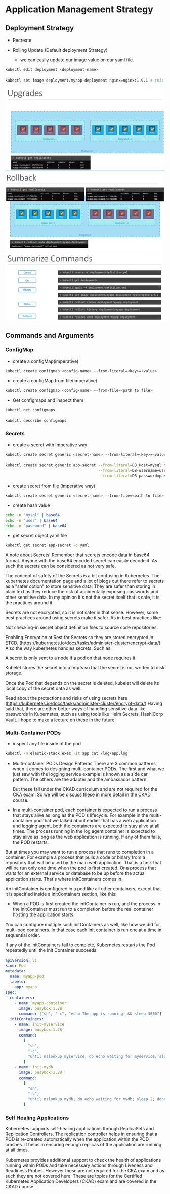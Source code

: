# Application Management Strategy

## Deployment Strategy

- Recreate

- Rolling Update (Default deployment Strategy)

  - we can easily update our image value on our yaml file.

```bash
kubectl edit deployment <deployment-name>

kubectl set image deployment/myapp-deployment nginx=nginx:1.9.1 # this method could not update yaml file. BE CAREFUL
```

![Upgrade](./upgrade.png)
![Rollback](./rollback.png)
![Commands](./commands.png)

## Commands and Arguments

### ConfigMap

- create a configMap(imperative)

```bash
kubectl create configmap <config-name> --from-literal=<key>=<value>
```

- create a configMap from file(imperative)

```bash
kubectl create configmap <config-name> --from-file=<path to file>
```

- Get configmaps and inspect them

```bash
kubectl get configmaps

kubectl describe configmaps

```

### Secrets

- create a secret with imperative way

```bash
kubectl create secret generic <secret-name> --from-literal=<key>=<value>

kubectl create secret generic app-secret --from-literal=DB_Host=mysql \
                                         --from-literal=DB-username=user\
                                         --from-literal=DB-password=password
```

- create secret from file (imperative way)

```bash
kubectl create secret generic <secret-name> --from-file=<path to file>
```

- create hash value

```bash
echo -n "mysql" | base64
echo -n "user" | base64
echo -n "password" | base64
```

- get secret object yaml file

```bash
kubectl get secret app-secret -o yaml
```

A note about Secrets!
Remember that secrets encode data in base64 format. Anyone with the base64 encoded secret can easily decode it. As such the secrets can be considered as not very safe.

The concept of safety of the Secrets is a bit confusing in Kubernetes. The kubernetes documentation page and a lot of blogs out there refer to secrets as a "safer option" to store sensitive data. They are safer than storing in plain text as they reduce the risk of accidentally exposing passwords and other sensitive data. In my opinion it's not the secret itself that is safe, it is the practices around it.

Secrets are not encrypted, so it is not safer in that sense. However, some best practices around using secrets make it safer. As in best practices like:

Not checking-in secret object definition files to source code repositories.

Enabling Encryption at Rest for Secrets so they are stored encrypted in ETCD.
(https://kubernetes.io/docs/tasks/administer-cluster/encrypt-data/)
Also the way kubernetes handles secrets. Such as:

A secret is only sent to a node if a pod on that node requires it.

Kubelet stores the secret into a tmpfs so that the secret is not written to disk storage.

Once the Pod that depends on the secret is deleted, kubelet will delete its local copy of the secret data as well.

Read about the protections and risks of using secrets here
(https://kubernetes.io/docs/tasks/administer-cluster/encrypt-data/)
Having said that, there are other better ways of handling sensitive data like passwords in Kubernetes, such as using tools like Helm Secrets, HashiCorp Vault. I hope to make a lecture on these in the future.

### Multi-Container PODs

- inspect any file inside of the pod

```bash
kubectl -n elastic-stack exec -it app cat /log/app.log
```

- Multi-container PODs Design Patterns
  There are 3 common patterns, when it comes to designing multi-container PODs. The first and what we just saw with the logging service example is known as a side car pattern. The others are the adapter and the ambassador pattern.

  But these fall under the CKAD curriculum and are not required for the CKA exam. So we will be discuss these in more detail in the CKAD course.

- In a multi-container pod, each container is expected to run a process that stays alive as long as the POD's lifecycle. For example in the multi-container pod that we talked about earlier that has a web application and logging agent, both the containers are expected to stay alive at all times. The process running in the log agent container is expected to stay alive as long as the web application is running. If any of them fails, the POD restarts.

But at times you may want to run a process that runs to completion in a container. For example a process that pulls a code or binary from a repository that will be used by the main web application. That is a task that will be run only one time when the pod is first created. Or a process that waits for an external service or database to be up before the actual application starts. That's where initContainers comes in.

An initContainer is configured in a pod like all other containers, except that it is specified inside a initContainers section, like this:

- When a POD is first created the initContainer is run, and the process in the initContainer must run to a completion before the real container hosting the application starts.

You can configure multiple such initContainers as well, like how we did for multi-pod containers. In that case each init container is run one at a time in sequential order.

If any of the initContainers fail to complete, Kubernetes restarts the Pod repeatedly until the Init Container succeeds.

```yaml
apiVersion: v1
kind: Pod
metadata:
  name: myapp-pod
  labels:
    app: myapp
spec:
  containers:
    - name: myapp-container
      image: busybox:1.28
      command: ["sh", "-c", "echo The app is running! && sleep 3600"]
  initContainers:
    - name: init-myservice
      image: busybox:1.28
      command:
        [
          "sh",
          "-c",
          "until nslookup myservice; do echo waiting for myservice; sleep 2; done;",
        ]
    - name: init-mydb
      image: busybox:1.28
      command:
        [
          "sh",
          "-c",
          "until nslookup mydb; do echo waiting for mydb; sleep 2; done;",
        ]
```

### Self Healing Applications

Kubernetes supports self-healing applications through ReplicaSets and Replication Controllers. The replication controller helps in ensuring that a POD is re-created automatically when the application within the POD crashes. It helps in ensuring enough replicas of the application are running at all times.

Kubernetes provides additional support to check the health of applications running within PODs and take necessary actions through Liveness and Readiness Probes. However these are not required for the CKA exam and as such they are not covered here. These are topics for the Certified Kubernetes Application Developers (CKAD) exam and are covered in the CKAD course.
